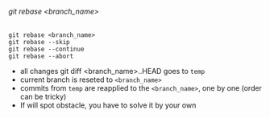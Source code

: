 ###### git rebase <branch_name>

    git rebase <branch_name>
    git rebase --skip
    git rebase --continue
    git rebase --abort

- all changes git diff <branch_name>..HEAD goes to `temp`
- current branch is reseted to `<branch_name>`
- commits from `temp` are reapplied to the `<branch_name>`, one by one (order can be tricky)
- If will spot obstacle, you have to solve it by your own

<img data-src="pic/git_tree.png"
     width="300">
<img data-src="pic/after_rebase.png"
     width="400">
